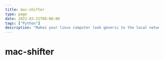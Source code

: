 ```yaml
---
title: mac-shifter
type: page
date: 2022-03-21T00:00:00
tags: ["Python"]
description: "Makes your linux computer look generic to the local network"
---
```


# mac-shifter
